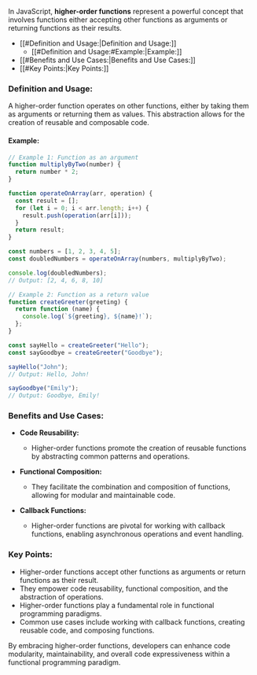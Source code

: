In JavaScript, **higher-order functions** represent a powerful concept that involves functions either accepting other functions as arguments or returning functions as their results. 

- [[#Definition and Usage:|Definition and Usage:]]
	- [[#Definition and Usage:#Example:|Example:]]
- [[#Benefits and Use Cases:|Benefits and Use Cases:]]
- [[#Key Points:|Key Points:]]

### Definition and Usage:

A higher-order function operates on other functions, either by taking them as arguments or returning them as values. This abstraction allows for the creation of reusable and composable code.

#### Example:

```javascript
// Example 1: Function as an argument
function multiplyByTwo(number) {
  return number * 2;
}

function operateOnArray(arr, operation) {
  const result = [];
  for (let i = 0; i < arr.length; i++) {
    result.push(operation(arr[i]));
  }
  return result;
}

const numbers = [1, 2, 3, 4, 5];
const doubledNumbers = operateOnArray(numbers, multiplyByTwo);

console.log(doubledNumbers);
// Output: [2, 4, 6, 8, 10]

// Example 2: Function as a return value
function createGreeter(greeting) {
  return function (name) {
    console.log(`${greeting}, ${name}!`);
  };
}

const sayHello = createGreeter("Hello");
const sayGoodbye = createGreeter("Goodbye");

sayHello("John");
// Output: Hello, John!

sayGoodbye("Emily");
// Output: Goodbye, Emily!
```

### Benefits and Use Cases:

- **Code Reusability:**
  - Higher-order functions promote the creation of reusable functions by abstracting common patterns and operations.

- **Functional Composition:**
  - They facilitate the combination and composition of functions, allowing for modular and maintainable code.

- **Callback Functions:**
  - Higher-order functions are pivotal for working with callback functions, enabling asynchronous operations and event handling.

### Key Points:

- Higher-order functions accept other functions as arguments or return functions as their result.
- They empower code reusability, functional composition, and the abstraction of operations.
- Higher-order functions play a fundamental role in functional programming paradigms.
- Common use cases include working with callback functions, creating reusable code, and composing functions.

By embracing higher-order functions, developers can enhance code modularity, maintainability, and overall code expressiveness within a functional programming paradigm.